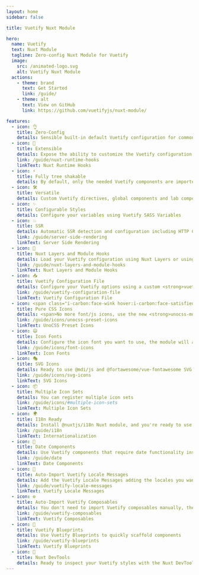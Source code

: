 ```yaml
---
layout: home
sidebar: false

title: Vuetify Nuxt Module

hero:
  name: Vuetify
  text: Nuxt Module
  tagline: Zero-config Nuxt Module for Vuetify
  image:
    src: /animated-logo.svg
    alt: Vuetify Nuxt Module
  actions:
    - theme: brand
      text: Get Started
      link: /guide/
    - theme: alt
      text: View on GitHub
      link: https://github.com/vuetifyjs/nuxt-module/

features:
  - icon: 👌
    title: Zero-Config
    details: Sensible built-in default Vuetify configuration for common use cases
  - icon: 🔌
    title: Extensible
    details: Expose the ability to customize the Vuetify configuration via Nuxt Runtime Hooks
    link: /guide/nuxt-runtime-hooks
    linkText: Nuxt Runtime Hooks
  - icon: ⚡
    title: Fully tree shakable
    details: By default, only the needed Vuetify components are imported
  - icon: 🛠️
    title: Versatile
    details: Custom Vuetify directives, global components and lab components
  - icon: ✨
    title: Configurable Styles
    details: Configure your variables using Vuetify SASS Variables
  - icon: 💥
    title: SSR
    details: Automatic SSR detection and configuration including HTTP Client hints
    link: /guide/server-side-rendering
    linkText: Server Side Rendering
  - icon: 🔩
    title: Nuxt Layers and Module Hooks
    details: Load your Vuetify configuration using Nuxt Layers or using a custom module via custom Nuxt Module Hook
    link: /guide/nuxt-layers-and-module-hooks
    linkText: Nuxt Layers and Module Hooks
  - icon: 📥
    title: Vuetify Configuration File
    details: Configure your Vuetify options using a custom <strong>vuetify.config</strong> file, no dev server restart needed
    link: /guide/vuetify-configuration-file
    linkText: Vuetify Configuration File
  - icon: <span class="i-carbon:face-wink hover:i-carbon:face-satisfied"></span>
    title: Pure CSS Icons
    details: <span>No more font/js icons, use the new <strong>unocss-mdi</strong> icon set or build your own with UnoCSS Preset Icons</span>
    link: /guide/icons/unocss-preset-icons
    linkText: UnoCSS Preset Icons
  - icon: 😃
    title: Icon Fonts
    details: Configure the icon font you want to use, the module will automatically import it for you using CDN or local dependencies
    link: /guide/icons/font-icons
    linkText: Icon Fonts
  - icon: 🎭
    title: SVG Icons
    details: Ready to use @mdi/js and @fortawesome/vue-fontawesome SVG icons packs
    link: /guide/icons/svg-icons
    linkText: SVG Icons
  - icon: 📦
    title: Multiple Icon Sets
    details: You can register multiple icon sets
    link: /guide/icons/#multiple-icon-sets
    linkText: Multiple Icon Sets
  - icon: 🌍
    title: I18n Ready
    details: Install @nuxtjs/i18n Nuxt module, and you're ready to use Vuetify internationalization features
    link: /guide/i18n
    linkText: Internationalization
  - icon: 📆
    title: Date Components
    details: Use Vuetify components that require date functionality installing and configuring one of the @date-io adapters
    link: /guide/date
    linkText: Date Components
  - icon: 💬
    title: Auto-Import Vuetify Locale Messages
    details: Add the Vuetify Locale Messages adding the locales you want to use, no more imports needed
    link: /guide/vuetify-locale-messages
    linkText: Vuetify Locale Messages
  - icon: ⚙️
    title: Auto-Import Vuetify Composables
    details: You don't need to import Vuetify composables manually, they are automatically imported for you
    link: /guide/vuetify-composables
    linkText: Vuetify Composables
  - icon: 🎨
    title: Vuetify Blueprints
    details: Use Vuetify Blueprints to quickly scaffold components
    link: /guide/vuetify-blueprints
    linkText: Vuetify Blueprints
  - icon: 👀
    title: Nuxt DevTools
    details: Ready to inspect your Vuetify styles with the Nuxt DevTools inspector
---
```

